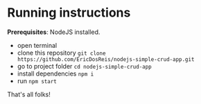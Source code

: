# Running instructions

**Prerequisites**: NodeJS installed.

* open terminal
* clone this repository ```git clone https://github.com/EricDosReis/nodejs-simple-crud-app.git```
* go to project folder ```cd nodejs-simple-crud-app```
* install dependencies ```npm i```
* run ```npm start```

That's all folks!
